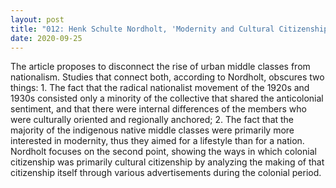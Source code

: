 ```yaml
---
layout: post
title: "012: Henk Schulte Nordholt, 'Modernity and Cultural Citizenship in the Netherlands Indies: An Illustrated Hypothesis,' in Journal of Sutheast Asian Studies, 42(3) (October 2011)"
date: 2020-09-25
---
```

The article proposes to disconnect the rise of urban middle classes from nationalism. Studies that connect both, according to Nordholt, obscures two things: 1. The fact that the radical nationalist movement of the 1920s and 1930s consisted only a minority of the collective that shared the anticolonial sentiment, and that there were internal differences of the members who were culturally oriented and regionally anchored; 2. The fact that the majority of the indigenous native middle classes were primarily more interested in modernity, thus they aimed for a lifestyle than for a nation. Nordholt focuses on the second point, showing the ways in which colonial citizenship was primarily cultural citizenship by analyzing the making of that citizenship itself through various advertisements during the colonial period.
